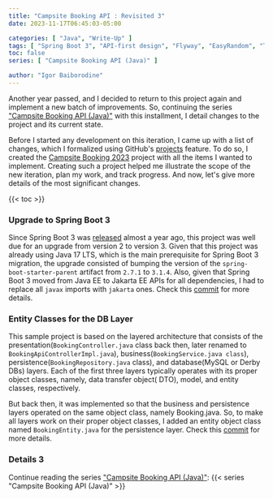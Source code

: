 ```yaml
---
title: "Campsite Booking API : Revisited 3"
date: 2023-11-17T06:45:03-05:00

categories: [ "Java", "Write-Up" ]
tags: [ "Spring Boot 3", "API-first design", "Flyway", "EasyRandom", "Test Containers" ]
toc: false
series: [ "Campsite Booking API (Java)" ]

author: "Igor Baiborodine"
---
```


Another year passed, and I decided to return to this project again and implement a new batch of
improvements. So, continuing the
series ["Campsite Booking API (Java)"](/series/campsite-booking-api-java/) with this installment, I
detail changes to the project and its current state.

<!--more-->

Before I started any development on this iteration, I came up with a list of changes, which I
formalized using
GitHub's [projects](https://docs.github.com/en/issues/planning-and-tracking-with-projects/learning-about-projects/about-projects)
feature. To do so, I created
the [Campsite Booking 2023](https://github.com/users/igor-baiborodine/projects/1/views/1) project
with all the items I wanted to implement. Creating such a project helped me illustrate the scope of
the new iteration, plan my work, and track progress. And now, let's give more details of the most
significant changes.

{{< toc >}}

### Upgrade to Spring Boot 3

Since Spring Boot 3
was [released](https://github.com/spring-projects/spring-boot/wiki/Spring-Boot-3.0-Release-Notes)
almost a year ago, this project was well due for an upgrade from version 2 to version 3. Given that
this project was already using Java 17 LTS, which is the main prerequisite for Spring Boot 3
migration, the upgrade consisted of bumping the version of the `spring-boot-starter-parent` artifact
from `2.7.1` to `3.1.4`. Also, given that Spring Boot 3 moved from Java EE to Jakarta EE APIs for
all dependencies, I had to replace all `javax` imports with `jakarta` ones. Check
this [commit](https://github.com/igor-baiborodine/campsite-booking/commit/c55811131fc34928e084f77e72ae0570e972d882)
for more details.

### Entity Classes for the DB Layer

This sample project is based on the layered architecture that consists of the
presentation(`BookingController.java` class back then, later renamed
to `BookingApiControllerImpl.java`), business(`BookingService.java class`),
persistence(`BookingRepository.java` class), and database(MySQL or Derby DBs) layers. Each of the
first three layers typically operates with its proper object classes, namely, data transfer object(
DTO), model, and entity classes, respectively.

But back then, it was implemented so that the business and persistence layers operated on the same
object class, namely Booking.java. So, to make all layers work on their proper object classes, I
added an entity object class named `BookingEntity.java` for the persistence layer. Check
this [commit](https://github.com/igor-baiborodine/campsite-booking/commit/e2b91df8666561aaab933a936aa2e2ff93e7bdb1)
for more details.

### Details 3

Continue reading the series ["Campsite Booking API (Java)"](/series/campsite-booking-api-java/):
{{< series "Campsite Booking API (Java)" >}}
